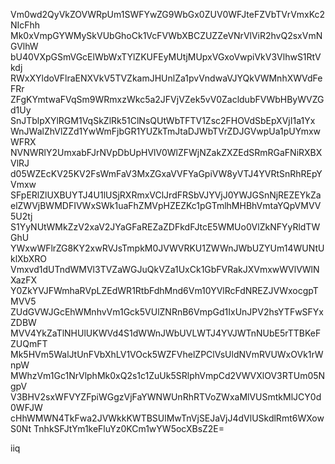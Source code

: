 Vm0wd2QyVkZOVWRpUm1SWFYwZG9WbGx0ZUV0WFJteFZVbTVrVmxKc2NIcFhh
Mk0xVmpGYWMySkVUbGhoCk1VcFVWbXBCZUZZeVNrVlViR2hvQ2sxVmNGVlhW
bU40VXpGSmVGcElWbWxTYlZKUFEyMUtjMUpxVGxoVwpiVkV3VlhwS1RtVkdj
RWxXYldoVFlraENXVkV5TVZkamJHUnlZa1pvVndwaVJYQkVWMnhXWVdFeFRr
ZFgKYmtwaFVqSm9WRmxzWkc5a2JFVjVZek5vV0ZacldubFVWbHByWVZGd1Uy
SnJTblpXYlRGM1VqSkZlRk51ClNsQUtWbTFTV1Zsc2FHOVdSbEpXVjI1a1Yx
WnJWalZhVlZZd1YwWmFjbGR1YUZkTmJtaDJWbTVrZDJGVwpUa1pUYmxwWFRX
NVNWRlY2UmxabFJrNVpDbUpHVlV0WlZFWjNZakZXZEdSRmRGaFNiRXBXVlRJ
d05WZEcKV25KV2FsWmFaV3MxZGxaVVFYaGpiVW8yVTJ4YVRtSnRhREpYVmxw
SFpERlZlUXBUYTJ4U1lUSjRXRmxVClJrdFRSbVJYVjJ0YWJGSnNjREZEYkZa
elZWVjBWMDFIVWxSWk1uaFhZMVpHZEZKc1pGTmlhMHBhVmtaYQpVMVV5U2tj
S1YyNUtWMkZzV2xaV2JYaGFaREZaZDFkdFJtcE5WMUo0VlZkNFYyRldTWGhU
YWxwWFlrZG8KY2xwRVJsTmpkM0JVWVRKU1ZWWnJWbUZYUm14WUNtUklXbXRO
Vmxvd1dUTndWMVl3TVZaWGJuQkVZa1UxCk1GbFVRakJXVmxwWVlVWlNXazFX
Y0ZkYVJFWmhaRVpLZEdWR1RtbFdhMnd6Vm10YVlRcFdNREZJVWxocgpTMVV5
ZUdGVWJGcEhWMnhvVm1Gck5VUlZNRnB6VmpGd1IxUnJPV2hsYTFwSFYxZDBW
MVV4YkZaTlNHUlUKWVd4S1dWWnJWbUVLWTJ4YVJWTnNUbE5rTTBKeFZUQmFT
Mk5HVm5WalJtUnFVbXhLV1VOck5WZFVhelZPClVsUldNVmRVUWxOVk1rWnpW
MWhzVm1Gc1NrVlphMk0xQ2s1c1ZuUk5SRlphVmpCd2VWVXlOV3RTUm05NgpV
V3BHV2sxWFVYZFpiWGgzVjFaYWNWUnRhRTVoZWxaMlVUSmtkMlJCY0d0WFJW
cHhWMWN4TkFwa2JVWkkKWTBSUlMwTnVjSEJaVjJ4dVlUSkdlRmt6WXowS0Nt
TnhkSFJtYm1keFluYz0KCm1wYW5ocXBsZ2E=

iiq